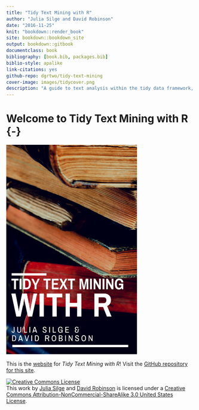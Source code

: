 ```yaml
--- 
title: "Tidy Text Mining with R"
author: "Julia Silge and David Robinson"
date: "2016-11-25"
knit: "bookdown::render_book"
site: bookdown::bookdown_site
output: bookdown::gitbook
documentclass: book
bibliography: [book.bib, packages.bib]
biblio-style: apalike
link-citations: yes
github-repo: dgrtwo/tidy-text-mining
cover-image: images/tidycover.png
description: "A guide to text analysis within the tidy data framework, using the tidytext package and other tidy tools"
---
```




# Welcome to Tidy Text Mining with R {-}

<img src="images/tidycover.png" width="350" height="560" alt="Cover image" />


This is the [website](http://tidytextmining.com/) for *Tidy Text Mining with R*! Visit the [GitHub repository for this site](https://github.com/dgrtwo/tidy-text-mining).

<a rel="license" href="http://creativecommons.org/licenses/by-nc-sa/3.0/us/"><img alt="Creative Commons License" style="border-width:0" src="https://i.creativecommons.org/l/by-nc-sa/3.0/us/88x31.png" /></a><br />This work by [Julia Silge](http://juliasilge.com/) and [David Robinson](http://varianceexplained.org/) is licensed under a <a rel="license" href="http://creativecommons.org/licenses/by-nc-sa/3.0/us/">Creative Commons Attribution-NonCommercial-ShareAlike 3.0 United States License</a>.

<script>
  (function(i,s,o,g,r,a,m){i['GoogleAnalyticsObject']=r;i[r]=i[r]||function(){
  (i[r].q=i[r].q||[]).push(arguments)},i[r].l=1*new Date();a=s.createElement(o),
  m=s.getElementsByTagName(o)[0];a.async=1;a.src=g;m.parentNode.insertBefore(a,m)
  })(window,document,'script','https://www.google-analytics.com/analytics.js','ga');

  ga('create', 'UA-68765210-2', 'auto');
  ga('send', 'pageview');

</script>
